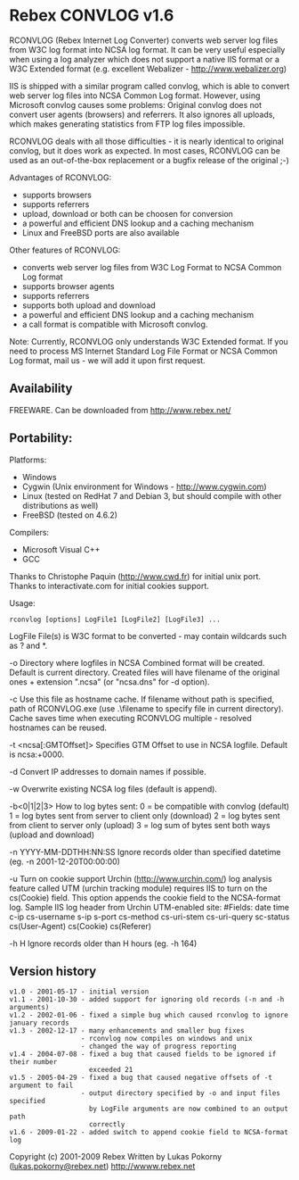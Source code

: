 Rebex CONVLOG v1.6
==================

RCONVLOG (Rebex Internet Log Converter) converts web server log files
from W3C log format into NCSA log format. It can be very useful especially
when using a log analyzer which does not support a native IIS format or
a W3C Extended format (e.g. excellent Webalizer - http://www.webalizer.org)

IIS is shipped with a similar program called convlog, which is able to convert
web server log files into NCSA Common Log format. However, using Microsoft
convlog causes some problems: Original convlog does not convert user agents
(browsers) and referrers. It also ignores all uploads, which makes generating
statistics from FTP log files impossible.

RCONVLOG deals with all those difficulties - it is nearly identical to original
convlog, but it does work as expected. In most cases, RCONVLOG can be used as
an out-of-the-box replacement or a bugfix release of the original ;-) 


Advantages of RCONVLOG:
- supports browsers
- supports referrers
- upload, download or both can be choosen for conversion
- a powerful and efficient DNS lookup and a caching mechanism
- Linux and FreeBSD ports are also available

Other features of RCONVLOG:
- converts web server log files from W3C Log Format to NCSA Common Log format
- supports browser agents
- supports referrers
- supports both upload and download
- a powerful and efficient DNS lookup and a caching mechanism
- a call format is compatible with Microsoft convlog.


Note: Currently, RCONVLOG only understands W3C Extended format. If you need
to process MS Internet Standard Log File Format or NCSA Common Log format,
mail us - we will add it upon first request.


Availability
------------

FREEWARE. Can be downloaded from http://www.rebex.net/


Portability:
------------

Platforms:
- Windows
- Cygwin (Unix environment for Windows - http://www.cygwin.com)
- Linux (tested on RedHat 7 and Debian 3, but should compile with other distributions as well)
- FreeBSD (tested on 4.6.2)

Compilers:
- Microsoft Visual C++
- GCC

Thanks to Christophe Paquin (http://www.cwd.fr) for initial unix port.
Thanks to interactivate.com for initial cookies support.


Usage:

```
rconvlog [options] LogFile1 [LogFile2] [LogFile3] ...
```

LogFile
    File(s) is W3C format to be converted - may contain wildcards such
    as ? and *.

-o <output directory>
    Directory where logfiles in NCSA Combined format will be created.
    Default is current directory. Created files will have filename
    of the original ones + extension ".ncsa" (or "ncsa.dns" for -d option).

-c <hostname cache file>
    Use this file as hostname cache. If filename without path is specified,
    path of RCONVLOG.exe (use .\filename to specify
    file in current directory). Cache saves time when executing RCONVLOG
    multiple - resolved hostnames can be reused.

-t <ncsa[:GMTOffset]>
    Specifies GTM Offset to use in NCSA logfile. Default is ncsa:+0000.

-d  Convert IP addresses to domain names if possible.

-w  Overwrite existing NCSA log files (default is append).
    
-b<0|1|2|3>
    How to log bytes sent:
    0 = be compatible with convlog (default)
    1 = log bytes sent from server to client only (download)
    2 = log bytes sent from client to server only (upload)
    3 = log sum of bytes sent both ways (upload and download)

-n YYYY-MM-DDTHH:NN:SS
    Ignore records older than specified datetime (eg. -n 2001-12-20T00:00:00)

-u  Turn on cookie support
    Urchin (http://www.urchin.com/) log analysis feature called UTM
    (urchin tracking module) requires IIS to turn on the cs(Cookie) field.
    This option appends the cookie field to the NCSA-format log.
    Sample IIS log header from Urchin UTM-enabled site:
        #Fields: date time c-ip cs-username s-ip s-port cs-method cs-uri-stem cs-uri-query
        sc-status cs(User-Agent) cs(Cookie) cs(Referer)

-h H
    Ignore records older than H hours (eg. -h 164)

Version history
---------------

    v1.0 - 2001-05-17 - initial version
    v1.1 - 2001-10-30 - added support for ignoring old records (-n and -h arguments)
    v1.2 - 2002-01-06 - fixed a simple bug which caused rconvlog to ignore january records
    v1.3 - 2002-12-17 - many enhancements and smaller bug fixes
                      - rconvlog now compiles on windows and unix
                      - changed the way of progress reporting
    v1.4 - 2004-07-08 - fixed a bug that caused fields to be ignored if their number
                        exceeded 21
    v1.5 - 2005-04-29 - fixed a bug that caused negative offsets of -t argument to fail
                      - output directory specified by -o and input files specified
                        by LogFile arguments are now combined to an output path
                        correctly
    v1.6 - 2009-01-22 - added switch to append cookie field to NCSA-format log


Copyright (c) 2001-2009 Rebex
Written by Lukas Pokorny (lukas.pokorny@rebex.net)
http://wwww.rebex.net
